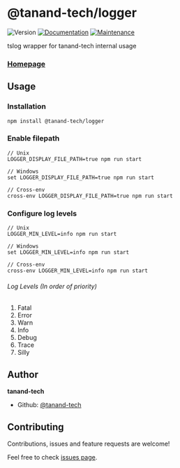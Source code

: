 # @tanand-tech/logger 
![Version](https://img.shields.io/badge/version-1.3.3-blue.svg?cacheSeconds=2592000)
[![Documentation](https://img.shields.io/badge/documentation-yes-brightgreen.svg)](https://github.com/tanand-tech/logger#readme)
[![Maintenance](https://img.shields.io/badge/Maintained%3F-yes-green.svg)](https://github.com/tanand-tech/logger/graphs/commit-activity)

tslog wrapper for tanand-tech internal usage

### [Homepage](https://github.com/tanand-tech/logger#readme)

## Usage

### Installation

```shell
npm install @tanand-tech/logger
```

### Enable filepath

```shell
// Unix
LOGGER_DISPLAY_FILE_PATH=true npm run start

// Windows
set LOGGER_DISPLAY_FILE_PATH=true npm run start

// Cross-env
cross-env LOGGER_DISPLAY_FILE_PATH=true npm run start
```

### Configure log levels

```shell
// Unix
LOGGER_MIN_LEVEL=info npm run start

// Windows
set LOGGER_MIN_LEVEL=info npm run start

// Cross-env
cross-env LOGGER_MIN_LEVEL=info npm run start
```

###### Log Levels (In order of priority)

1. Fatal
2. Error
3. Warn
4. Info
5. Debug
6. Trace
7. Silly

## Author

**tanand-tech**

* Github: [@tanand-tech](https://github.com/tanand-tech)

## Contributing

Contributions, issues and feature requests are welcome!

Feel free to check [issues page](https://github.com/tanand-tech/logger/issues).